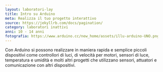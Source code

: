```yaml
---
layout: laboratori-lay
title: Intro su Arduino
meta: Realizza il tuo progetto interattivo
source: https://jekyllrb.com/docs/pagination/
category: laboratori inattivi
anni: 10 - 14 anni
fotografia: https://www.arduino.cc/new_home/assets/illu-arduino-UNO.png
---
```

Con Arduino si possono realizzare in maniera rapida e semplice piccoli dispositivi come controllori di luci, di velocità per motori, sensori di luce, temperatura e umidità e molti altri progetti che utilizzano sensori, attuatori e comunicazione con altri dispositivi.
